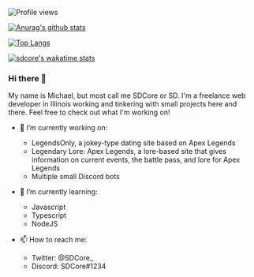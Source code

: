 ![Profile views](https://gpvc.arturio.dev/SDCore)

[![Anurag's github stats](https://github-readme-stats.vercel.app/api?username=sdcore&hide=stars&count_private=true&show_icons=true&theme=tokyonight&custom_title=SDCores%20Github%20Stats&include_all_commits=true)](https://github.com/anuraghazra/github-readme-stats)

[![Top Langs](https://github-readme-stats.vercel.app/api/top-langs/?username=sdcore&hide=Visual%20Basic&layout=compact)](https://github.com/anuraghazra/github-readme-stats)

[![sdcore's wakatime stats](https://github-readme-stats.vercel.app/api/wakatime?username=sdcore&layout=compact)](https://github.com/anuraghazra/github-readme-stats)

### Hi there 👋

My name is Michael, but most call me SDCore or SD.
I'm a freelance web developer in Illinois working and tinkering with small projects here and there.
Feel free to check out what I'm working on!

- 🔭 I’m currently working on:

  - LegendsOnly, a jokey-type dating site based on Apex Legends
  - Legendary Lore: Apex Legends, a lore-based site that gives information on current events, the battle pass, and lore for Apex Legends
  - Multiple small Discord bots

- 🌱 I’m currently learning:

  - Javascript
  - Typescript
  - NodeJS

- 📫 How to reach me:
  - Twitter: @SDCore\_
  - Discord: SDCore#1234
